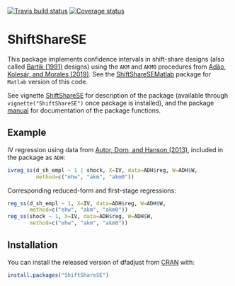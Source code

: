 [![Travis build status](https://travis-ci.org/kolesarm/ShiftShareSE.svg?branch=master)](https://travis-ci.org/kolesarm/ShiftShareSE) [![Coverage status](https://codecov.io/gh/kolesarm/ShiftShareSE/branch/master/graph/badge.svg)](https://codecov.io/github/kolesarm/ShiftShareSE?branch=master)

# ShiftShareSE

This package implements confidence intervals in shift-share designs (also called
[Bartik (1991)](http://research.upjohn.org/up_press/77/) designs) using the
`AKM` and `AKM0` procedures from [Adão, Kolesár, and Morales
(2019)](https://doi.org/10.1093/qje/qjz025). See the
[ShiftShareSEMatlab](https://github.com/kolesarm/ShiftShareSEMatlab) package for
`Matlab` version of this code.

See vignette [ShiftShareSE](doc/ShiftShareSE.pdf) for description of the package
(available through `vignette("ShiftShareSE")` once package is installed), and the
package [manual](doc/manual.pdf) for documentation of the package functions.

## Example

IV regression using data from [Autor, Dorn, and Hanson
(2013)](https://doi.org/10.1257/aer.103.6.2121), included in the package as `ADH`:
``` r
ivreg_ss(d_sh_empl ~ 1 | shock, X=IV, data=ADH$reg, W=ADH$W,
         method=c("ehw", "akm", "akm0"))
```

Corresponding reduced-form and first-stage regressions:
```r
reg_ss(d_sh_empl ~ 1, X=IV, data=ADH$reg, W=ADH$W,
       method=c("ehw", "akm", "akm0"))
reg_ss(shock ~ 1, X=IV, data=ADH$reg, W=ADH$W,
       method=c("ehw", "akm", "akm0"))
```

## Installation

You can install the released version of dfadjust from
[CRAN](https://CRAN.R-project.org) with:

``` r
install.packages("ShiftShareSE")
```
